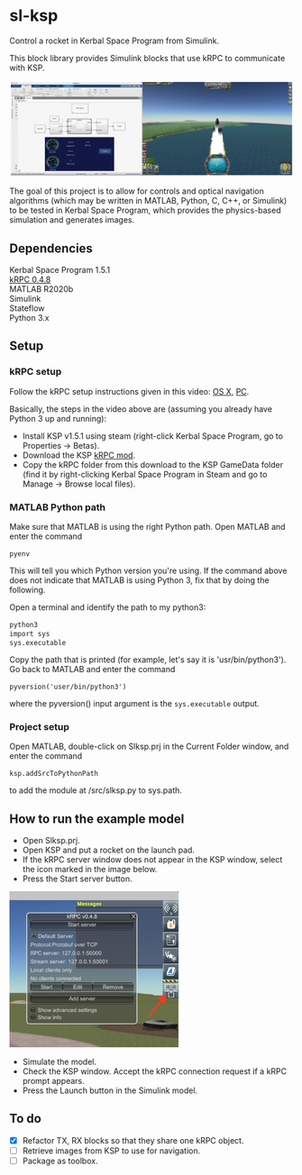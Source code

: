 # sl-ksp
Control a rocket in Kerbal Space Program from Simulink.

This block library provides Simulink blocks that use kRPC to communicate with KSP.

<p float = "left">
    <img src="doc/images/slkspsidebyside.png" width = "800"/>
</p>

The goal of this project is to allow for controls and optical navigation
algorithms (which may be written in MATLAB, Python, C, C++, or Simulink)
to be tested in Kerbal Space Program, which provides the physics-based
simulation and generates images.


## Dependencies
Kerbal Space Program 1.5.1  
[kRPC 0.4.8](https://krpc.github.io/krpc)  
MATLAB R2020b  
Simulink  
Stateflow  
Python 3.x


## Setup

### kRPC setup
Follow the kRPC setup instructions given in this video:
[OS X](https://www.youtube.com/watch?v=x6wdnge-hZU&t=0s),
[PC](https://www.youtube.com/watch?v=RQzWri_K_UY).  

Basically, the steps in the video above are (assuming you already have
Python 3 up and running):  
- Install KSP v1.5.1 using steam (right-click Kerbal Space Program, go to
Properties -> Betas).  
- Download the KSP [kRPC mod](https://spacedock.info/mod/69/kRPC).  
- Copy the kRPC folder from this download to the KSP GameData folder (find
it by right-clicking Kerbal Space Program in Steam and go to Manage ->
Browse local files).  

### MATLAB Python path
Make sure that MATLAB is using the right Python path. Open MATLAB and
enter the command  
```
pyenv
```
This will tell you which Python version you're using.
If the command above does not indicate that MATLAB is using Python 3, fix that
by doing the following.

Open a terminal and identify the path to my python3:  
```
python3
import sys
sys.executable
```
Copy the path that is printed (for example, let's say it is
'usr/bin/python3').  
Go back to MATLAB and enter the command  
```
pyversion('user/bin/python3')  
```
where the pyversion() input argument is the `sys.executable` output.

### Project setup
Open MATLAB, double-click on Slksp.prj in the Current Folder window, and
enter the command  
```
ksp.addSrcToPythonPath  
```
to add the module at /src/slksp.py to sys.path.


## How to run the example model

- Open Slksp.prj.  
- Open KSP and put a rocket on the launch pad.
- If the kRPC server window does not appear in the KSP window, select the
icon marked in the image below.
- Press the Start server button.  

<p float = "left">
    <img src="doc/images/start-krpc-server-menu.png" width = "300"/>
</p>

- Simulate the model.
- Check the KSP window. Accept the kRPC connection request if a kRPC prompt
appears.  
- Press the Launch button in the Simulink model.

## To do
- [x] Refactor TX, RX blocks so that they share one kRPC object.
- [ ] Retrieve images from KSP to use for navigation.
- [ ] Package as toolbox.
